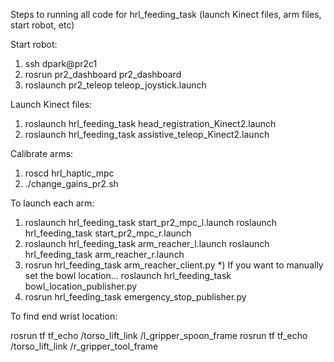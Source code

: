 Steps to running all code for hrl_feeding_task (launch Kinect files, arm files, start robot, etc)

Start robot:

1) ssh dpark@pr2c1
2) rosrun pr2_dashboard pr2_dashboard 
3) roslaunch pr2_teleop teleop_joystick.launch

Launch Kinect files:

1) roslaunch hrl_feeding_task head_registration_Kinect2.launch
2) roslaunch hrl_feeding_task assistive_teleop_Kinect2.launch

Calibrate arms:

1) roscd hrl_haptic_mpc
2) ./change_gains_pr2.sh

To launch each arm:

1) roslaunch hrl_feeding_task start_pr2_mpc_l.launch
   roslaunch hrl_feeding_task start_pr2_mpc_r.launch
2) roslaunch hrl_feeding_task arm_reacher_l.launch
   roslaunch hrl_feeding_task arm_reacher_r.launch
3) rosrun hrl_feeding_task arm_reacher_client.py
	*) If you want to manually set the bowl location...
	roslaunch hrl_feeding_task bowl_location_publisher.py
4) rosrun hrl_feeding_task emergency_stop_publisher.py

To find end wrist location:

rosrun tf tf_echo /torso_lift_link /l_gripper_spoon_frame
rosrun tf tf_echo /torso_lift_link /r_gripper_tool_frame
